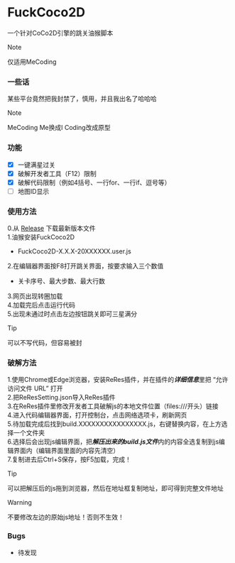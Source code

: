 # FuckCoco2D
一个针对CoCo2D引擎的跳关油猴脚本
>[!NOTE]
> 仅适用MeCoding
### 一些话
某些平台竟然把我封禁了，慎用，并且我出名了哈哈哈
>[!NOTE]
> MeCoding Me换成I Coding改成原型
### 功能
- [X] 一键满星过关
- [X] 破解开发者工具（F12）限制
- [X] 破解代码限制（例如4括号、一行for、一行if、逗号等）
- [ ] 地图ID显示
### 使用方法
0.从 [Release](https://github.com/guoyujie666/FuckCoco2D/releases) 下载最新版本文件\
1.油猴安装FuckCoco2D
  - FuckCoco2D-X.X.X-20XXXXXX.user.js

2.在编辑器界面按F8打开跳关界面，按要求输入三个数值
  - 关卡序号、最大步数、最大行数

3.网页出现转圈加载\
4.加载完后点击运行代码\
5.出现未通过时点击左边按钮跳关即可三星满分
>[!TIP]
> 可以不写代码，但容易被封
### 破解方法
1.使用Chrome或Edge浏览器，安装ReRes插件，并在插件的***详细信息***里把 “允许访问文件 URL” 打开\
2.把ReResSetting.json导入ReRes插件\
3.在ReRes插件里修改开发者工具破解js的本地文件位置（files:///开头）链接\
4.进入代码编辑器界面，打开控制台，点击网络选项卡，刷新网页\
5.待加载完成后找到build.XXXXXXXXXXXXXXXX.js，右键替换内容，在上方选择一个文件夹\
6.选择后会出现js编辑界面，把***解压出来的build.js文件***内的内容全选复制到js编辑界面内（编辑界面里面的内容先清空）\
7.复制进去后Ctrl+S保存，按F5加载，完成！

>[!TIP]
> 可以把解压后的js拖到浏览器，然后在地址框复制地址，即可得到完整文件地址

>[!WARNING]
>不要修改左边的原始js地址！否则不生效！
### Bugs
- 待发现
